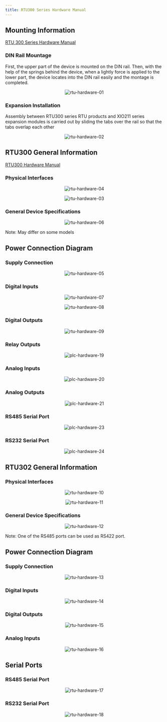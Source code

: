 ```yaml
---
title: RTU300 Series Hardware Manual
---
```


## Mounting Information 

[RTU 300 Series Hardware Manual](https://www.mikrodev.com/wp-content/uploads/2023/03/MIKRODEV_HM_RTU300_en.pdf)

### DIN Rail Mountage
First, the upper part of the device is mounted on the DIN rail. Then, with the help of the
springs behind the device, when a lightly force is applied to the lower part, the device
locates into the DIN rail easily and the montage is completed.

<center>

![rtu-hardware-01](/img/rtu-hardware-01.png)

</center>

### Expansion Installation
Assembly between RTU300 series RTU products and XIO211 series expansion modules is
carried out by sliding the tabs over the rail so that the tabs overlap each other

<center>

![rtu-hardware-02](/img/rtu-hardware-02.png)

</center>

## RTU300 General Information

[RTU300 Hardware Manual](https://www.mikrodev.com/en/docs/rtu/hardware_manual/MIKRODEV_HM_RTU300_en.pdf)

### Physical Interfaces

<center>

![rtu-hardware-04](/img/rtu-hardware-04.png)

</center>

<center>

![rtu-hardware-03](/img/rtu-hardware-03.png)

</center>

### General Device Specifications

<center>

![rtu-hardware-06](/img/rtu-hardware-06.png)

</center>

Note: May differ on some models


## Power Connection Diagram

### Supply Connection

<center>

![rtu-hardware-05](/img/rtu-hardware-05.png)

</center>

### Digital Inputs

<center>

![rtu-hardware-07](/img/rtu-hardware-07.png)

</center>

<center>

![rtu-hardware-08](/img/rtu-hardware-08.png)

</center>

### Digital Outputs

<center>

![rtu-hardware-09](/img/rtu-hardware-09.png)

</center>

### Relay Outputs

<center>

![plc-hardware-19](/img/plc-hardware-19.png)

</center>

### Analog Inputs

<center>

![plc-hardware-20](/img/plc-hardware-20.png)

</center>

### Analog Outputs

<center>

![plc-hardware-21](/img/plc-hardware-21.png)

</center>

### RS485 Serial Port

<center>

![plc-hardware-23](/img/plc-hardware-23.png)

</center>

### RS232 Serial Port

<center>

![plc-hardware-24](/img/plc-hardware-24.png)

</center>

## RTU302 General Information

### Physical Interfaces

<center>

![rtu-hardware-10](/img/rtu-hardware-10.png)

</center>

<center>

![rtu-hardware-11](/img/rtu-hardware-11.png)

</center>

### General Device Specifications

<center>

![rtu-hardware-12](/img/rtu-hardware-12.png)

</center>

Note: One of the RS485 ports can be used as RS422 port.

## Power Connection Diagram

### Supply Connection

<center>

![rtu-hardware-13](/img/rtu-hardware-13.png)

</center>

### Digital Inputs

<center>

![rtu-hardware-14](/img/rtu-hardware-14.png)

</center>

### Digital Outputs

<center>

![rtu-hardware-15](/img/rtu-hardware-15.png)

</center>

### Analog Inputs

<center>

![rtu-hardware-16](/img/rtu-hardware-16.png)

</center>

## Serial Ports

### RS485 Serial Port

<center>

![rtu-hardware-17](/img/rtu-hardware-17.png)

</center>

### RS232 Serial Port

<center>

![rtu-hardware-18](/img/rtu-hardware-18.png)

</center>









